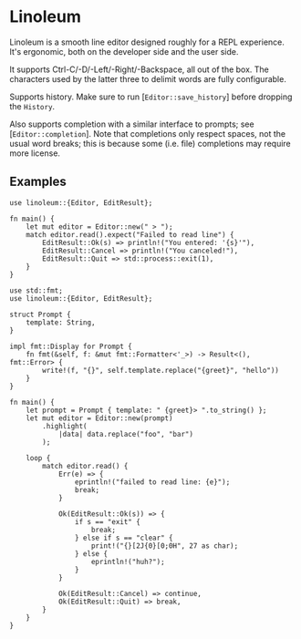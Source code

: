 # Linoleum

Linoleum is a smooth line editor designed roughly for a REPL experience. It's ergonomic, both on the developer side and the user side.

It supports Ctrl-C/-D/-Left/-Right/-Backspace, all out of the box. The characters used by the latter three to delimit words are fully configurable.

Supports history. Make sure to run [`Editor::save_history`] before dropping the `History`.

Also supports completion with a similar interface to prompts; see [`Editor::completion`]. Note that completions only respect spaces, not the usual word breaks; this is because some (i.e. file) completions may require more license.

## Examples

```rust,no_run
use linoleum::{Editor, EditResult};

fn main() {
    let mut editor = Editor::new(" > ");
    match editor.read().expect("Failed to read line") {
        EditResult::Ok(s) => println!("You entered: '{s}'"),
        EditResult::Cancel => println!("You canceled!"),
        EditResult::Quit => std::process::exit(1),
    }
}
```

```rust,no_run
use std::fmt;
use linoleum::{Editor, EditResult};

struct Prompt {
    template: String,
}

impl fmt::Display for Prompt {
    fn fmt(&self, f: &mut fmt::Formatter<'_>) -> Result<(), fmt::Error> {
        write!(f, "{}", self.template.replace("{greet}", "hello"))
    }
}

fn main() {
    let prompt = Prompt { template: " {greet}> ".to_string() };
    let mut editor = Editor::new(prompt)
        .highlight(
            |data| data.replace("foo", "bar")
        );

    loop {
        match editor.read() {
            Err(e) => {
                eprintln!("failed to read line: {e}");
                break;
            }

            Ok(EditResult::Ok(s)) => {
                if s == "exit" {
                    break;
                } else if s == "clear" {
                    print!("{}[2J{0}[0;0H", 27 as char);
                } else {
                    eprintln!("huh?");
                }
            }

            Ok(EditResult::Cancel) => continue,
            Ok(EditResult::Quit) => break,
        }
    }
}
```

